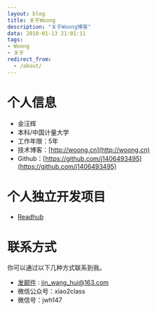 ```yaml
---
layout: blog
title: 关于Woong
description: "关于Woong博客"
data: 2018-01-13 21:01:11
tags: 
- Woong
- 关于
redirect_from:
  - /about/
---
```


# 个人信息

 - 金汪辉
 - 本科/中国计量大学
 - 工作年限：5年
 - 技术博客：[http://woong.cn](http://woong.cn)
 - Github：[https://github.com/j1406493495](https://github.com/j1406493495)

# 个人独立开发项目

- [Readhub](https://github.com/j1406493495/ReadHub)

# 联系方式

你可以通过以下几种方式联系到我。

* [发邮件](mailto:jin_wang_hui@163.com) : jin_wang_hui@163.com
* 微信公众号：xiao2class
* 微信号：jwh147

